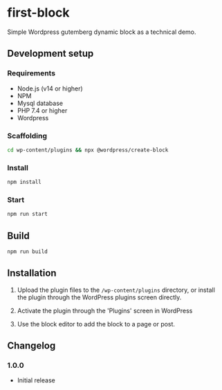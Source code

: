 # first-block

Simple Wordpress gutemberg dynamic block as a technical demo.

## Development setup

### Requirements

- Node.js (v14 or higher)
- NPM
- Mysql database
- PHP 7.4 or higher
- Wordpress

### Scaffolding

```bash
cd wp-content/plugins && npx @wordpress/create-block
```

### Install

```bash
npm install
```

### Start

```bash
npm run start
```

## Build

```bash
npm run build
```

## Installation

1. Upload the plugin files to the `/wp-content/plugins` directory, or install the plugin through the WordPress plugins screen directly.

2. Activate the plugin through the 'Plugins' screen in WordPress

3. Use the block editor to add the block to a page or post.

## Changelog

### 1.0.0

- Initial release
